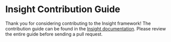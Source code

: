 # Insight Contribution Guide

Thank you for considering contributing to the Insight framework! The contribution guide can be found in the [Insight documentation](http://insight.com/docs/contributions). Please review the entire guide before sending a pull request.
